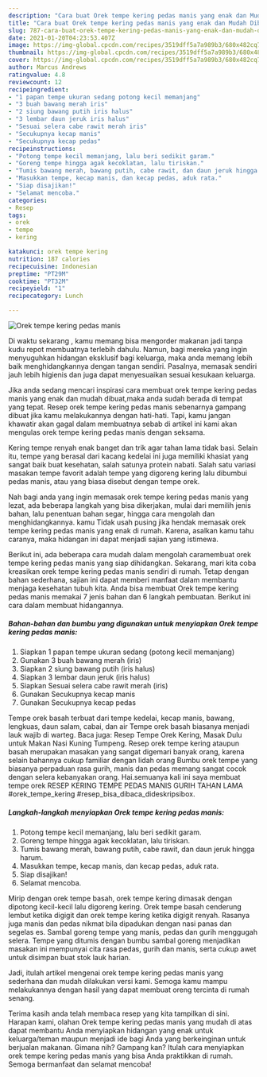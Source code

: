 ```yaml
---
description: "Cara buat Orek tempe kering pedas manis yang enak dan Mudah Dibuat"
title: "Cara buat Orek tempe kering pedas manis yang enak dan Mudah Dibuat"
slug: 787-cara-buat-orek-tempe-kering-pedas-manis-yang-enak-dan-mudah-dibuat
date: 2021-01-20T04:23:53.407Z
image: https://img-global.cpcdn.com/recipes/3519dff5a7a989b3/680x482cq70/orek-tempe-kering-pedas-manis-foto-resep-utama.jpg
thumbnail: https://img-global.cpcdn.com/recipes/3519dff5a7a989b3/680x482cq70/orek-tempe-kering-pedas-manis-foto-resep-utama.jpg
cover: https://img-global.cpcdn.com/recipes/3519dff5a7a989b3/680x482cq70/orek-tempe-kering-pedas-manis-foto-resep-utama.jpg
author: Marcus Andrews
ratingvalue: 4.8
reviewcount: 12
recipeingredient:
- "1 papan tempe ukuran sedang potong kecil memanjang"
- "3 buah bawang merah iris"
- "2 siung bawang putih iris halus"
- "3 lembar daun jeruk iris halus"
- "Sesuai selera cabe rawit merah iris"
- "Secukupnya kecap manis"
- "Secukupnya kecap pedas"
recipeinstructions:
- "Potong tempe kecil memanjang, lalu beri sedikit garam."
- "Goreng tempe hingga agak kecoklatan, lalu tiriskan."
- "Tumis bawang merah, bawang putih, cabe rawit, dan daun jeruk hingga harum."
- "Masukkan tempe, kecap manis, dan kecap pedas, aduk rata."
- "Siap disajikan!"
- "Selamat mencoba."
categories:
- Resep
tags:
- orek
- tempe
- kering

katakunci: orek tempe kering 
nutrition: 187 calories
recipecuisine: Indonesian
preptime: "PT29M"
cooktime: "PT32M"
recipeyield: "1"
recipecategory: Lunch

---
```



![Orek tempe kering pedas manis](https://img-global.cpcdn.com/recipes/3519dff5a7a989b3/680x482cq70/orek-tempe-kering-pedas-manis-foto-resep-utama.jpg)

Di waktu  sekarang , kamu memang bisa mengorder makanan jadi tanpa kudu repot membuatnya terlebih dahulu. Namun, bagi mereka yang ingin menyuguhkan hidangan eksklusif bagi keluarga, maka anda memang lebih baik menghidangkannya dengan tangan sendiri. Pasalnya, memasak sendiri jauh lebih higienis dan juga dapat menyesuaikan sesuai kesukaan keluarga.

Jika anda sedang mencari inspirasi cara membuat orek tempe kering pedas manis yang enak dan mudah dibuat,maka anda sudah berada di tempat yang tepat. Resep orek tempe kering pedas manis  sebenarnya gampang dibuat jika kamu melakukannya dengan hati-hati. Tapi, kamu jangan khawatir akan gagal dalam membuatnya 
sebab di artikel ini kami akan mengulas orek tempe kering pedas manis dengan seksama.  

Kering tempe renyah enak banget dan trik agar tahan lama tidak basi. Selain itu, tempe yang berasal dari kacang kedelai ini juga memiliki khasiat yang sangat baik buat kesehatan, salah satunya protein nabati. Salah satu variasi masakan tempe favorit adalah tempe yang digoreng kering lalu dibumbui pedas manis, atau yang biasa disebut dengan tempe orek.

Nah bagi anda yang ingin memasak orek tempe kering pedas manis yang lezat, ada beberapa langkah yang bisa dikerjakan, mulai dari memilih jenis bahan, lalu penentuan bahan segar, hingga cara mengolah dan menghidangkannya. kamu Tidak usah pusing jika hendak memasak orek tempe kering pedas manis yang enak di rumah. Karena, asalkan kamu  tahu caranya, maka hidangan ini dapat menjadi sajian yang istimewa.

Berikut ini, ada beberapa cara mudah dalam mengolah caramembuat orek tempe kering pedas manis yang siap dihidangkan. Sekarang, mari kita coba kreasikan orek tempe kering pedas manis sendiri di rumah. Tetap dengan bahan sederhana, sajian ini dapat memberi manfaat dalam membantu menjaga kesehatan tubuh kita. Anda bisa membuat Orek tempe kering pedas manis memakai 7 jenis bahan dan 6 langkah pembuatan. Berikut ini cara dalam membuat hidangannya.

<!--inarticleads1-->

##### Bahan-bahan dan bumbu yang digunakan untuk menyiapkan Orek tempe kering pedas manis:

1. Siapkan 1 papan tempe ukuran sedang (potong kecil memanjang)
1. Gunakan 3 buah bawang merah (iris)
1. Siapkan 2 siung bawang putih (iris halus)
1. Siapkan 3 lembar daun jeruk (iris halus)
1. Siapkan Sesuai selera cabe rawit merah (iris)
1. Gunakan Secukupnya kecap manis
1. Gunakan Secukupnya kecap pedas


Tempe orek basah terbuat dari tempe kedelai, kecap manis, bawang, lengkuas, daun salam, cabai, dan air Tempe orek basah biasanya menjadi lauk wajib di warteg. Baca juga: Resep Tempe Orek Kering, Masak Dulu untuk Makan Nasi Kuning Tumpeng. Resep orek tempe kering ataupun basah merupakan masakan yang sangat digemari banyak orang, karena selain bahannya cukup familiar dengan lidah orang Bumbu orek tempe yang biasanya perpaduan rasa gurih, manis dan pedas memang sangat cocok dengan selera kebanyakan orang. Hai.semuanya kali ini saya membuat tempe orek RESEP KERING TEMPE PEDAS MANIS GURIH TAHAN LAMA #orek_tempe_kering #resep_bisa_dibaca_dideskripsibox. 

<!--inarticleads2-->

##### Langkah-langkah menyiapkan Orek tempe kering pedas manis:

1. Potong tempe kecil memanjang, lalu beri sedikit garam.
1. Goreng tempe hingga agak kecoklatan, lalu tiriskan.
1. Tumis bawang merah, bawang putih, cabe rawit, dan daun jeruk hingga harum.
1. Masukkan tempe, kecap manis, dan kecap pedas, aduk rata.
1. Siap disajikan!
1. Selamat mencoba.


Mirip dengan orek tempe basah, orek tempe kering dimasak dengan dipotong kecil-kecil lalu digoreng kering. Orek tempe basah cenderung lembut ketika digigit dan orek tempe kering ketika digigit renyah. Rasanya juga manis dan pedas nikmat bila dipadukan dengan nasi panas dan segelas es. Sambal goreng tempe yang manis, pedas dan gurih menggugah selera. Tempe yang ditumis dengan bumbu sambal goreng menjadikan masakan ini mempunyai cita rasa pedas, gurih dan manis, serta cukup awet untuk disimpan buat stok lauk harian. 

Jadi, itulah artikel mengenai  orek tempe kering pedas manis  yang sederhana dan mudah dilakukan versi kami. Semoga kamu mampu melakukannya dengan hasil yang dapat membuat oreng tercinta di rumah senang. 

Terima kasih anda telah membaca resep yang kita tampilkan di sini. Harapan kami, olahan  Orek tempe kering pedas manis yang mudah di atas dapat membantu Anda menyiapkan hidangan yang enak untuk keluarga/teman maupun menjadi ide bagi Anda yang berkeinginan untuk berjualan makanan. Gimana nih? Gampang kan? Itulah cara menyiapkan orek tempe kering pedas manis yang bisa Anda praktikkan di rumah. Semoga bermanfaat dan selamat mencoba!


